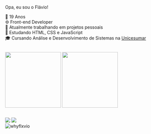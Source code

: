Opa, eu sou o Flávio!

📆 19 Anos<br>
⚙ Front-end Developer<br>
🔭 Atualmente trabalhando em projetos pessoais<br>
🧠 Estudando HTML, CSS e JavaScript<br>
🎓 Cursando Análise e Desenvolvimento de Sistemas na [Unicesumar](https://www.unicesumar.edu.br/home/)<br><br>

<p align="left"> 
<img height="180em" src="https://github-readme-stats.vercel.app/api?username=whyflxvio&theme=dark"/>
<img height="180em" src="https://github-readme-stats.vercel.app/api/top-langs/?username=whyflxvio&theme=dark"/>
</p>

  ##
 
<div> 
  <a href="https://www.linkedin.com/in/euflavioalves" target="_blank"><img src="https://img.shields.io/badge/-LinkedIn-%230077B5?style=for-the-badge&logo=linkedin&logoColor=white" target="_blank"></a> 
  <a href = "mailto:flavio.edicao.12@gmail.com"><img src="https://img.shields.io/badge/Gmail-D14836?style=for-the-badge&logo=gmail&logoColor=white" target="_blank"></a><br>
  <img src="https://komarev.com/ghpvc/?username=whyflxvio&color=blue" alt="whyflxvio" /> 

</div>
